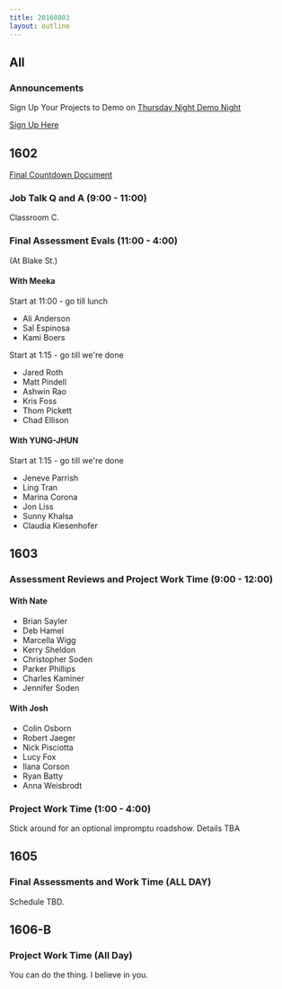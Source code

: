 ```yaml
---
title: 20160803
layout: outline
---
```


## All

### Announcements

Sign Up Your Projects to Demo on [Thursday Night Demo Night](http://www.meetup.com/Turing-Community-Events/events/232879633/)

[Sign Up Here](https://goo.gl/forms/xFnaV0Ms1ZSGC9Wn2)


## 1602

[Final Countdown Document](https://gist.github.com/rrgayhart/35784c39bc7dcb8561fcbd68ef34c98f)

### Job Talk Q and A (9:00 - 11:00)

Classroom C.

### Final Assessment Evals (11:00 - 4:00)

(At Blake St.)

#### With Meeka

Start at 11:00 - go till lunch

- Ali Anderson
- Sal Espinosa
- Kami Boers

Start at 1:15 - go till we're done

- Jared Roth
- Matt Pindell
- Ashwin Rao
- Kris Foss
- Thom Pickett
- Chad Ellison

#### With YUNG-JHUN

Start at 1:15 - go till we're done

- Jeneve Parrish
- Ling Tran
- Marina Corona
- Jon Liss
- Sunny Khalsa
- Claudia Kiesenhofer

## 1603

### Assessment Reviews and Project Work Time (9:00 - 12:00)

#### With Nate

* Brian Sayler
* Deb Hamel
* Marcella Wigg
* Kerry Sheldon
* Christopher Soden
* Parker Phillips
* Charles Kaminer
* Jennifer Soden

#### With Josh

* Colin Osborn
* Robert Jaeger
* Nick Pisciotta
* Lucy Fox
* Ilana Corson
* Ryan Batty
* Anna Weisbrodt


### Project Work Time (1:00 - 4:00)

Stick around for an optional impromptu roadshow. Details TBA

## 1605

### Final Assessments and Work Time (ALL DAY)

Schedule TBD.


## 1606-B

### Project Work Time (All Day)

You can do the thing. I believe in you.
